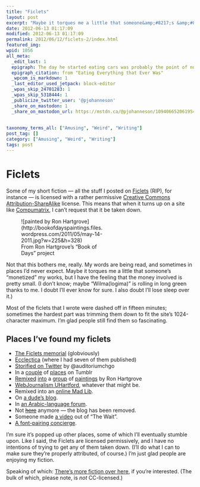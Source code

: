 ```yaml
---
title: "Ficlets"
layout: post
excerpt: "Maybe it torques me a little that someone&amp;#8217;s &amp;#8220;monetized&amp;#8221; my works, but I have the feeling that the money involved is pretty small."
date: 2012-06-13 01:17:09
modified: 2012-06-13 01:17:09
permalink: 2012/06/12/ficlets-2/index.html
featured_img: 
wpid: 1056
all_meta: 
  _edit_last: 1
  epigraph: The day he started eating cars was probably the point of no return.
  epigraph_citation: from "Eating Everything that Ever Was"
  _wpcom_is_markdown: 1
  _last_editor_used_jetpack: block-editor
  _wpas_skip_24701283: 1
  _wpas_skip_5318444: 1
  _publicize_twitter_user: '@pjohanneson'
  _share_on_mastodon: 1
  _share_on_mastodon_url: https://mstdn.ca/@pjohanneson/109406652061954628
  
  
taxonomy_terms_all: ["Amusing", "Weird", "Writing"]
post_tag: []
category: ["Amusing", "Weird", "Writing"]
tags: post
---
```


# Ficlets

Some of my short fiction — all the stuff I posted on [Ficlets](http://ficlets.ficly.com/authors/pj) (RIP), for instance — is licensed with a rather permissive [Creative Commons](http://creativecommons.org/) [Attribution-ShareAlike](http://creativecommons.org/licenses/by-sa/2.5/) license. This means that when it turns up on a site like [Compumatrix](http://compumatrix.us/blog/view_/search-id_f5e3c23782c50fc86922b53f53871a1a/), I can’t request that it be taken down.

<figure class="wp-caption alignleft" style="width: 225px">![painted by Ron Hartgrove](http://bookofdayspaintings.files.wordpress.com/2011/05/may-14-2011.jpg?w=225&h=328)<figcaption class="wp-caption-text">From Ron Hartgrove’s “Book of Days” project</figcaption></figure>

Not that this bothers me, really. My words are being read, and sometimes in places I’d never expect. Maybe it torques me a little that someone’s “monetized” my works, but I have the feeling that the money involved is pretty small. (I don’t know; maybe “Wilma(logima)” is rolling in long green thanks to me. I doubt I’ll ever know for sure. I also doubt I’ll lose sleep over it.)

Most of the ficlets that I wrote were dashed off in fifteen minutes; sometimes the hardest part was trimming them down to fit the site’s 1024-character maximum. I’m glad people still find them so fascinating.

Places I’ve found my ficlets
----------------------------

- [The Ficlets memorial](http://ficlets.ficly.com/authors/pj) (globviously)
- [Ecclectica](http://www.ecclectica.ca/issues/2009/1/others/ficlets/index.asp) (where I had seven of them published)
- [Storified on Twitter](http://storify.com/pjohanneson/the-wait-by-patrick-johanneson) by @auditoriumchgo
- In a [couple](http://winkblink.tumblr.com/post/6924538044/the-wait-patrick-johanneson) of [places](http://wordofmouthstories.tumblr.com/post/10673774388/short-stories "Mentioned, but not posted") on Tumblr
- [Remixed](http://bookofdayspaintings.wordpress.com/2011/02/28/february-28-2011/) [into](http://bookofdayspaintings.wordpress.com/2011/06/06/june-5-2011-156-of-365/) a [group](http://bookofdayspaintings.wordpress.com/2011/05/14/may-14-2011/) of [paintings](http://bookofdayspaintings.wordpress.com/2011/02/13/february-13-2011/) by Ron Hartgrove
- [WebJournalism UHartford](http://rdesmond.wordpress.com/2012/02/23/heres-the-junk-we-write/), whatever that might be.
- Remixed into an [online Mad Lib](http://www.wordlibs.com/mad-libs/story/5965).
- On [a dude’s blog](http://www.kennymcnett.com/blog/2009/06/30/eating-everything-there-ever-was/).
- In [an Arabic-language forum](http://www.motarjemonline.com/forum/showthread.php?540-Very-Short-Stories&langid=1).
- Not <del>[here](http://compumatrix.us/blog/53619/two-short-stories-by-patrick-johanneson/)</del> anymore — the blog has been removed.
- Someone made [a video](https://www.youtube.com/watch?v=LXu3vq4isio) out of “The Wait”.
- [A font-pairing concierge](https://justmytype.co/typekit/).

I’m sure it’s popped up other places, some of which I’ll eventually stumble upon. Like I said, the Ficlets are licensed permissively, and I have no intentions of trying to get any of them taken down. (I’ll do what I can to make sure they’re properly attributed, of course.) I’m just glad people are enjoying my fiction.

Speaking of which: [There’s more fiction over here](/fiction/ "My fiction"), if you’re interested. (The bulk of which, please note, is *not* CC-licensed.)